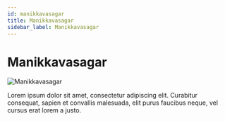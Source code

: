 ```yaml
---
id: manikkavasagar
title: Manikkavasagar
sidebar_label: Manikkavasagar
---
```


# Manikkavasagar

![Manikkavasagar](/img/exampleimg.png)


Lorem ipsum dolor sit amet, consectetur adipiscing elit. Curabitur consequat, sapien et convallis malesuada, elit purus faucibus neque, vel cursus erat lorem a justo.

